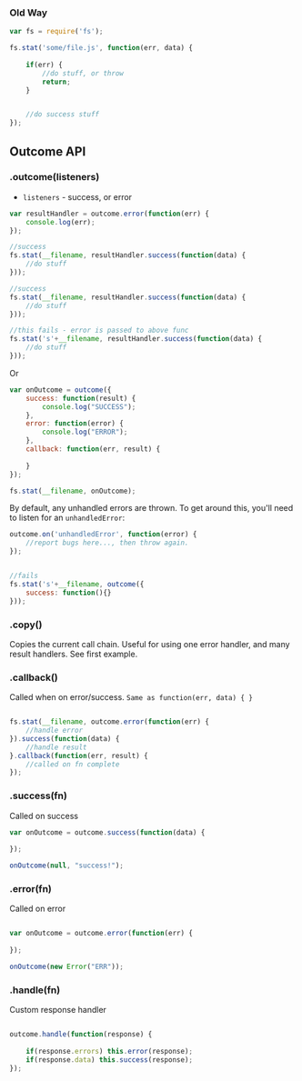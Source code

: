 
### Old Way

```javascript
var fs = require('fs');

fs.stat('some/file.js', function(err, data) {
	
	if(err) {
		//do stuff, or throw
		return;
	}


	//do success stuff
});
```

## Outcome API


### .outcome(listeners)

- `listeners` - success, or error

```javascript
var resultHandler = outcome.error(function(err) {
	console.log(err);
});

//success
fs.stat(__filename, resultHandler.success(function(data) {
	//do stuff
}));

//success
fs.stat(__filename, resultHandler.success(function(data) {
	//do stuff
})); 

//this fails - error is passed to above func
fs.stat('s'+__filename, resultHandler.success(function(data) {
	//do stuff
})); 
````

Or

```javascript
var onOutcome = outcome({
	success: function(result) {
		console.log("SUCCESS");
	},
	error: function(error) {
		console.log("ERROR");
	},
	callback: function(err, result) {
		
	}
});

fs.stat(__filename, onOutcome);

```


By default, any unhandled errors are thrown. To get around this, you'll need to listen for an `unhandledError`:

```javascript
outcome.on('unhandledError', function(error) {
	//report bugs here..., then throw again.
});


//fails
fs.stat('s'+__filename, outcome({
	success: function(){}
}));
```

### .copy()

Copies the current call chain. Useful for using one error handler, and many result handlers. See first example.

### .callback()

Called when on error/success. `Same as function(err, data) { }`

```javascript

fs.stat(__filename, outcome.error(function(err) {
	//handle error
}).success(function(data) {
	//handle result
}.callback(function(err, result) {
	//called on fn complete
});

```

### .success(fn)

Called on success

```javascript
var onOutcome = outcome.success(function(data) {
	
});

onOutcome(null, "success!");
```

### .error(fn)

Called on error

```javascript

var onOutcome = outcome.error(function(err) {
	
});

onOutcome(new Error("ERR"));
```

### .handle(fn)

Custom response handler

```javascript

outcome.handle(function(response) {
	
	if(response.errors) this.error(response);
	if(response.data) this.success(response);
});

```

